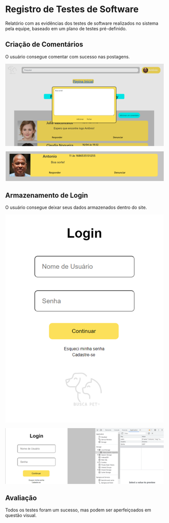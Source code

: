 # Registro de Testes de Software

Relatório com as evidências dos testes de software realizados no sistema pela equipe, baseado em um plano de testes pré-definido.

## Criação de Comentários

O usuário consegue comentar com sucesso nas postagens.

![Coments1](img/Teste01.png)

![Coments2](img/Teste02.png)

## Armazenamento de Login

O usuário consegue deixar seus dados armazenados dentro do site.

![Login1](img/Teste03.png)

![Login2](img/Teste04.png)

## Avaliação

Todos os testes foram um sucesso, mas podem ser aperfeiçoados em questão visual.
